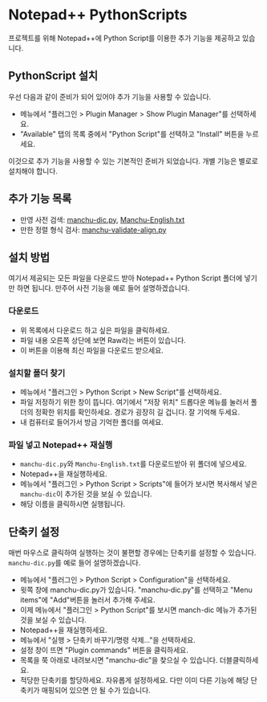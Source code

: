 Notepad++ PythonScripts
================================

프로젝트를 위해 Notepad++에 Python Script를 이용한 추가 기능을 제공하고 있습니다.

PythonScript 설치
--------------------------------

우선 다음과 같이 준비가 되어 있어야 추가 기능을 사용할 수 있습니다.

* 메뉴에서 "플러그인 > Plugin Manager > Show Plugin Manager"를 선택하세요. 
* "Available" 탭의 목록 중에서 "Python Script"를 선택하고 "Install" 버튼을 누르세요.

이것으로 추가 기능을 사용할 수 있는 기본적인 준비가 되었습니다. 개별 기능은
별로로 설치해야 합니다.

추가 기능 목록
--------------------------------

* 만영 사전 검색: [manchu-dic.py](manchu-dic.py), [Manchu-English.txt](Manchu-English.txt)
* 만한 정렬 형식 검사: [manchu-validate-align.py](manchu-validate-align.py)

설치 방법
--------------------------------

여기서 제공되는 모든 파일을 다운로드 받아 Notepad++ Python Script 폴더에 넣기만 하면 됩니다. 만주어 사전 기능을 예로 들어 설명하겠습니다.

### 다운로드

* 위 목록에서 다운로드 하고 싶은 파일을 클릭하세요.
* 파일 내용 오른쪽 상단에 보면 Raw라는 버튼이 있습니다. 
* 이 버튼을 이용해 최신 파일을 다운로드 받으세요.

### 설치할 폴더 찾기

* 메뉴에서 "플러그인 > Python Script > New Script"를 선택하세요. 
* 파일 저정하기 위한 창이 뜹니다. 여기에서 "저장 위치" 드롭다운 메뉴를 눌러서 폴더의 정확한 위치를 확인하세요. 경로가 굉장히 길 겁니다. 잘 기억해 두세요.
* 내 컴퓨터로 들어가서 방금 기억한 폴더를 여세요.

### 파일 넣고 Notepad++ 재실행

* `manchu-dic.py`와 `Manchu-English.txt`를 다운로드받아 위 폴더에 넣으세요.
* Notepad++을 재실행하세요.
* 메뉴에서 "플러그인 > Python Script > Scripts"에 들어가 보시면 복사해서 넣은 `manchu-dic`이 추가된 것을 보실 수 있습니다.
* 해당 이름을 클릭하시면 실행됩니다.

단축키 설정
--------------------------------

매번 마우스로 클릭하여 실행하는 것이 불편할 경우에는 단축키를 설정할 수
있습니다. `manchu-dic.py`를 예로 들어 설명하겠습니다.


* 메뉴에서 "플러그인  > Python Script > Configuration"을 선택하세요. 
* 윗쪽 창에 manchu-dic.py가 있습니다. "manchu-dic.py"를 선택하고 "Menu items"에 "Add"버튼을 놀러서 추가해 주세요.
* 이제 메뉴에서  "플러그인 > Python Script"를 보시면 manch-dic 메뉴가 추가된 것을 보실 수 있습니다.
* Notepad++을 재실행하세요.
* 메뉴에서 "실행 > 단축키 바꾸기/명령 삭제..."을 선택하세요. 
* 설정 창이 뜨면 "Plugin commands" 버튼을 클릭하세요. 
* 목록을 쭉 아래로 내려보시면 "manchu-dic"을 찾으실 수 있습니다. 더블클릭하세요.
* 적당한 단축키를 할당하세요. 자유롭게 설정하세요. 다만 이미 다른 기능에 해당 단축키가 매핑되어 있으면 안 될 수가 있습니다. 



